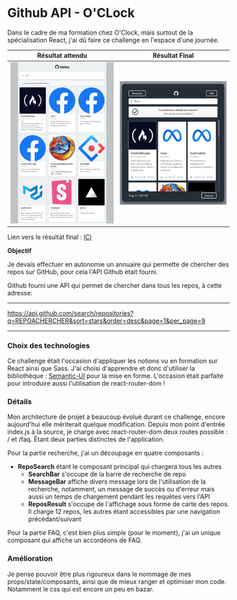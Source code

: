 # Github API - O'CLock

Dans le cadre de ma formation chez O'Clock, mais surtout de la spécialisation React, j'ai dû faire ce challenge en l'espace d'une journée.

|        Résultat attendu        |             Résultat Final             |
| :----------------------------: | :------------------------------------: |
| ![résultat](docs/resultat.png) | ![résultat](docs/Resultat%20final.png) |

Lien vers le résultat final : [ICI](https://matthieu-munoz.github.io/usage-api-github/)

**Objectif**

Je devais effectuer en autonomie un annuaire qui permette de chercher des repos sur GitHub, pour cela l'API Github était fourni.

Github fourni une API qui permet de chercher dans tous les repos, à cette adresse:

***

https://api.github.com/search/repositories?q=REPOACHERCHER&sort=stars&order=desc&page=1&per_page=9

***

### Choix des technologies

Ce challenge était l'occasion d'appliquer les notions vu en formation sur React ainsi que Sass.
J'ai choisi d'apprendre et donc d'utiliser la bibliothèque : [Semantic-UI](https://react.semantic-ui.com/) pour la mise en forme.
L'occasion était parfaite pour introduire aussi l'utilisation de react-router-dom !

### Détails

Mon architecture de projet a beaucoup évolué durant ce challenge, encore aujourd'hui elle mériterait quelque modification.
Depuis mon point d'entrée index.js à la source, je charge avec react-router-dom deux routes possible : / et /faq.
Étant deux parties distinctes de l'application.

Pour la partie recherche, j'ai un découpage en quatre composants :

* **RepoSearch** étant le composant principal qui chargera tous les autres
  * **SearchBar** s'occupe de la barre de recherche de repo
  * **MessageBar** affiche divers message lors de l'utilisation de la recherche, notamment, un message de succès ou d'erreur mais aussi un temps de chargement pendant les requêtes vers l'API
  * **ReposResult** s'occupe de l'affichage sous forme de carte des repos. Il charge 12 repos, les autres étant accessibles par une navigation précédant/suivant

Pour la partie FAQ, c'est bien plus simple (pour le moment), j'ai un unique composant qui affiche un accordéons de FAQ.

### Amélioration

Je pense pouvoir être plus rigoureux dans le nommage de mes props/state/composants, ainsi que de mieux ranger et optimiser mon code.
Notamment le css qui est encore un peu en bazar.
